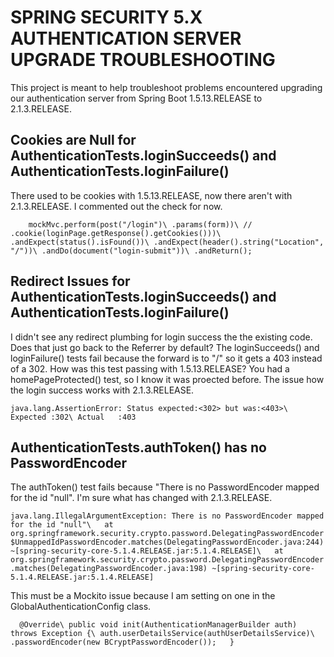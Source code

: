 # SPRING SECURITY 5.X AUTHENTICATION SERVER UPGRADE TROUBLESHOOTING

This project is meant to help troubleshoot problems encountered upgrading our authentication server from 
Spring Boot 1.5.13.RELEASE to 2.1.3.RELEASE.

## Cookies are Null for AuthenticationTests.loginSucceeds() and AuthenticationTests.loginFailure()  

There used to be cookies with 1.5.13.RELEASE, now there aren't with 2.1.3.RELEASE. I commented out the check for now.

`    mockMvc.perform(post("/login")\
         .params(form))\
 //        .cookie(loginPage.getResponse().getCookies()))\  
         .andExpect(status().isFound())\
         .andExpect(header().string("Location", "/"))\
         .andDo(document("login-submit"))\
         .andReturn();`

## Redirect Issues for AuthenticationTests.loginSucceeds() and AuthenticationTests.loginFailure()  

I didn't see any redirect plumbing for login success the the existing code. Does that just go back to the Referrer by default? The loginSucceeds() and loginFailure() tests fail because 
the forward is to "/" so it gets a 403 instead of a 302. How was this test passing with 1.5.13.RELEASE? You had a homePageProtected() test, so I know it was proected before. The issue 
how the login success works with 2.1.3.RELEASE. 

`java.lang.AssertionError: Status expected:<302> but was:<403>\
 Expected :302\
 Actual   :403`


## AuthenticationTests.authToken() has no PasswordEncoder

The authToken() test fails because "There is no PasswordEncoder mapped for the id "null". I'm sure what has changed with 2.1.3.RELEASE.

`java.lang.IllegalArgumentException: There is no PasswordEncoder mapped for the id "null"\  
 	at org.springframework.security.crypto.password.DelegatingPasswordEncoder$UnmappedIdPasswordEncoder.matches(DelegatingPasswordEncoder.java:244) ~[spring-security-core-5.1.4.RELEASE.jar:5.1.4.RELEASE]\  
 	at org.springframework.security.crypto.password.DelegatingPasswordEncoder.matches(DelegatingPasswordEncoder.java:198) ~[spring-security-core-5.1.4.RELEASE.jar:5.1.4.RELEASE]`
 	
This must be a Mockito issue because I am setting on one in the GlobalAuthenticationConfig class.

`  @Override\
   public void init(AuthenticationManagerBuilder auth) throws Exception {\
     auth.userDetailsService(authUserDetailsService)\
         .passwordEncoder(new BCryptPasswordEncoder());  
   }`	